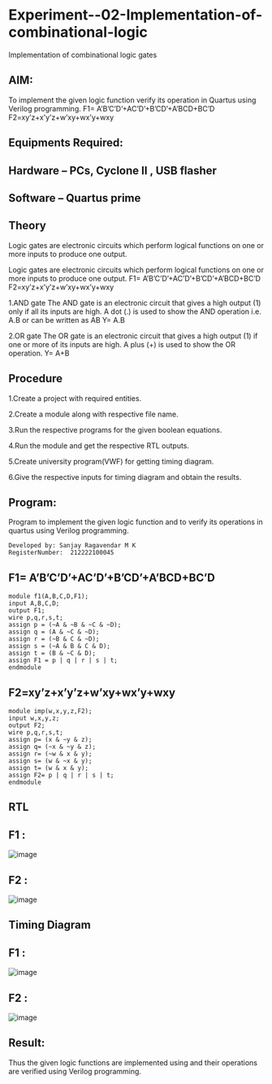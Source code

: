 # Experiment--02-Implementation-of-combinational-logic
Implementation of combinational logic gates
 
## AIM:
To implement the given logic function verify its operation in Quartus using Verilog programming.
 F1= A’B’C’D’+AC’D’+B’CD’+A’BCD+BC’D
F2=xy’z+x’y’z+w’xy+wx’y+wxy
 
 
 
## Equipments Required:
## Hardware – PCs, Cyclone II , USB flasher
## Software – Quartus prime


## Theory
Logic gates are electronic circuits which perform logical functions on one or more inputs to produce one output.

Logic gates are electronic circuits which perform logical functions on one or more inputs to produce one output. F1= A’B’C’D’+AC’D’+B’CD’+A’BCD+BC’D F2=xy’z+x’y’z+w’xy+wx’y+wxy

1.AND gate The AND gate is an electronic circuit that gives a high output (1) only if all its inputs are high. A dot (.) is used to show the AND operation i.e. A.B or can be written as AB Y= A.B

2.OR gate The OR gate is an electronic circuit that gives a high output (1) if one or more of its inputs are high. A plus (+) is used to show the OR operation. Y= A+B

## Procedure
1.Create a project with required entities.

2.Create a module along with respective file name.

3.Run the respective programs for the given boolean equations.

4.Run the module and get the respective RTL outputs.

5.Create university program(VWF) for getting timing diagram.

6.Give the respective inputs for timing diagram and obtain the results.
## Program:

Program to implement the given logic function and to verify its operations in quartus using Verilog programming.
```
Developed by: Sanjay Ragavendar M K
RegisterNumber:  212222100045
```
## F1= A’B’C’D’+AC’D’+B’CD’+A’BCD+BC’D
```
module f1(A,B,C,D,F1);
input A,B,C,D;
output F1;
wire p,q,r,s,t;
assign p = (~A & ~B & ~C & ~D);
assign q = (A & ~C & ~D);
assign r = (~B & C & ~D);
assign s = (~A & B & C & D);
assign t = (B & ~C & D);
assign F1 = p | q | r | s | t;
endmodule
```
## F2=xy’z+x’y’z+w’xy+wx’y+wxy
```
module imp(w,x,y,z,F2);
input w,x,y,z;
output F2;
wire p,q,r,s,t;
assign p= (x & ~y & z);
assign q= (~x & ~y & z);
assign r= (~w & x & y);
assign s= (w & ~x & y);
assign t= (w & x & y);
assign F2= p | q | r | s | t;
endmodule
```

## RTL 
## F1 :
![image](https://github.com/JoyceBeulah/Experiment--02-Implementation-of-combinational-logic-/assets/118343698/18b8287b-9b39-4c2b-91f8-8f75599fb6d0)

## F2 :
![image](https://github.com/JoyceBeulah/Experiment--02-Implementation-of-combinational-logic-/assets/118343698/7a1b00ef-4702-4f1f-9b09-90da1a591df3)


## Timing Diagram
## F1 :
![image](https://github.com/JoyceBeulah/Experiment--02-Implementation-of-combinational-logic-/assets/118343698/6f1f988b-2bf0-49bd-9029-d6c797580d3c)

## F2 :
![image](https://github.com/JoyceBeulah/Experiment--02-Implementation-of-combinational-logic-/assets/118343698/7b9435ba-916f-4ad7-ace7-fa462737cda2)

## Result:
Thus the given logic functions are implemented using  and their operations are verified using Verilog programming.
